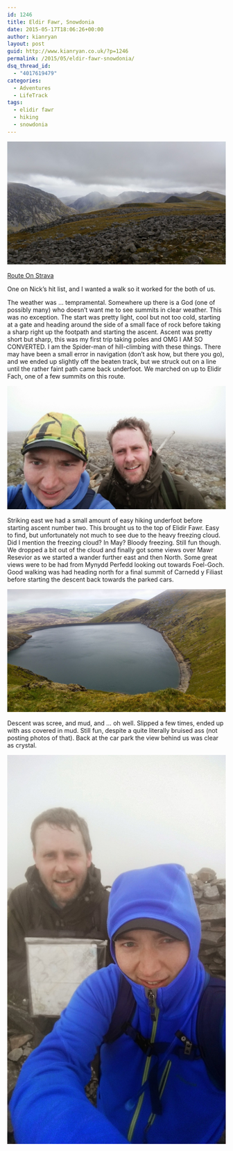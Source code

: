 ```yaml
---
id: 1246
title: Eldir Fawr, Snowdonia
date: 2015-05-17T18:06:26+00:00
author: kianryan
layout: post
guid: http://www.kianryan.co.uk/?p=1246
permalink: /2015/05/eldir-fawr-snowdonia/
dsq_thread_id:
  - "4017619479"
categories:
  - Adventures
  - LifeTrack
tags:
  - elidir fawr
  - hiking
  - snowdonia
---
```

[<img src="/assets/images/2015/08/IMG_20150517_131916.jpg" alt="IMG_20150517_131916"   class="aligncenter size-full wp-image-1250" />](/assets/images/2015/08/IMG_20150517_131916.jpg)

[Route On Strava](https://www.strava.com/activities/306292356)

One on Nick’s hit list, and I wanted a walk so it worked for the both of us.

The weather was … tempramental. Somewhere up there is a God (one of possibly many) who doesn’t want me to see summits in clear weather. This was no exception. The start was pretty light, cool but not too cold, starting at a gate and heading around the side of a small face of rock before taking a sharp right up the footpath and starting the ascent. Ascent was pretty short but sharp, this was my first trip taking poles and OMG I AM SO CONVERTED. I am the Spider-man of hill-climbing with these things. There may have been a small error in navigation (don’t ask how, but there you go), and we ended up slightly off the beaten track, but we struck out on a line until the rather faint path came back underfoot. We marched on up to Elidir Fach, one of a few summits on this route.

[<img src="/assets/images/2015/08/IMG_20150517_111813.jpg" alt="IMG_20150517_111813"   class="aligncenter size-full wp-image-1247" />](/assets/images/2015/08/IMG_20150517_111813.jpg)

Striking east we had a small amount of easy hiking underfoot before starting ascent number two. This brought us to the top of Elidir Fawr. Easy to find, but unfortunately not much to see due to the heavy freezing cloud. Did I mention the freezing cloud? In May? Bloody freezing. Still fun though. We dropped a bit out of the cloud and finally got some views over Mawr Resevior as we started a wander further east and then North. Some great views were to be had from Mynydd Perfedd looking out towards Foel-Goch. Good walking was had heading north for a final summit of Carnedd y Filiast before starting the descent back towards the parked cars.

[<img src="/assets/images/2015/08/IMG_20150517_121909.jpg" alt="IMG_20150517_121909"   class="aligncenter size-full wp-image-1249" />](/assets/images/2015/08/IMG_20150517_121909.jpg)

Descent was scree, and mud, and … oh well. Slipped a few times, ended up with ass covered in mud. Still fun, despite a quite literally bruised ass (not posting photos of that). Back at the car park the view behind us was clear as crystal.

[<img src="/assets/images/2015/08/IMG_20150517_115017.jpg" alt="IMG_20150517_115017"   class="aligncenter size-full wp-image-1248" />](/assets/images/2015/08/IMG_20150517_115017.jpg)